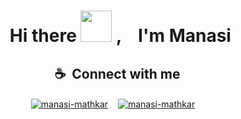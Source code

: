 
<div id="user-content-toc" align="center">
    <ul>
        <summary><h1> Hi there <img src="https://media.giphy.com/media/hvRJCLFzcasrR4ia7z/giphy.gif" width="50"> , &nbsp;&nbsp; I'm Manasi</h1></summary>
    </ul>
</div>


<div id="user-content-toc" align="center">
    <ul>
        <summary><h2>☕&nbsp;&nbsp;Connect with me&nbsp;&nbsp;</h2> </summary>
    </ul>
    <p align="center">
        <a href="https://www.linkedin.com/in/manasi-mathkar/" target="_blank"><img align="center" src="https://img.shields.io/badge/LinkedIn-0077B5?style=for-the-badge&logo=linkedin&logoColor=white&height=40" alt="manasi-mathkar" /></a>
    &nbsp;&nbsp;
        <a href="mailto:manasimathkar03@gmail.com" target="_blank"> <img align="center" src='https://img.shields.io/badge/Email-c14438?style=for-the-badge&logo=Gmail&logoColor=white&link=mailto:manasimathkar03@gmail.com&height=40' alt="manasi-mathkar" /></a>
    </p>
</div>



